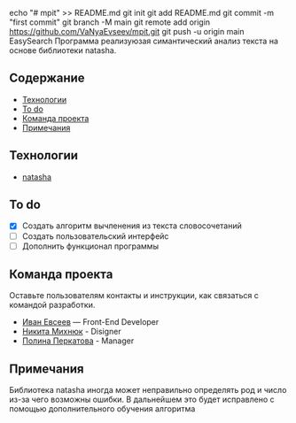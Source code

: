 echo "# mpit" >> README.md
git init
git add README.md
git commit -m "first commit"
git branch -M main
git remote add origin https://github.com/VaNyaEvseev/mpit.git
git push -u origin main
EasySearch
Программа реализуюзая симантический анализ текста на основе библиотеки natasha.  

## Содержание
- [Технологии](#технологии)
- [To do](#to-do)
- [Команда проекта](#команда-проекта)
- [Примечания](#примечания)
## Технологии
- [natasha](https://github.com/natasha)



## To do
- [x] Создать алгоритм вычленения из текста словосочетаний
- [ ] Создать пользовательский интерфейс
- [ ] Дополнить функционал программы

## Команда проекта
Оставьте пользователям контакты и инструкции, как связаться с командой разработки.

- [Иван Евсеев](89021942922) — Front-End Developer
- [Никита Михнюк](@nikilyangelo) - Disigner
- [Полина Перкатова](@ppolly_k) - Manager
## Примечания
Библиотека natasha иногда может неправильно определять род и число из-за чего возможны ошибки. В дальнейшем это будет исправлено с помощью дополнительного обучения алгоритма
